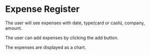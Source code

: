 # Expense Register

The user will see expenses with date, type(card or cash), company, amount.

The user can add expenses by clicking the add button.

The expenses are displayed as a chart.